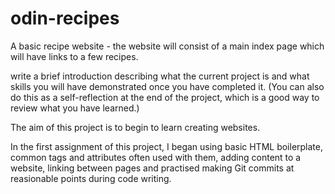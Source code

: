 # odin-recipes
A basic recipe website - the website will consist of a main index page which will have links to a few recipes.

write a brief introduction describing what the current project is
and what skills you will have demonstrated once you have completed it.
(You can also do this as a self-reflection at the end of the project, which is a good way to review what you have learned.)

The aim of this project is to begin to learn creating websites.

In the first assignment of this project, I began using basic HTML boilerplate, common tags and attributes often used with them, adding content to a website,
linking between pages and practised making Git commits at reasionable points during code writing.
